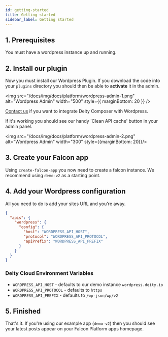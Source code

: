 ```yaml
---
id: getting-started
title: Getting started
sidebar_label: Getting started
---
```


## 1. Prerequisites

You must have a wordpress instance up and running.

## 2. Install our plugin

Now you must install our Wordpress Plugin. If you download the code into your `plugins` directory you should then be able to **activate** it in the admin.

<img src="/docs/img/docs/platform/wordpress-admin-1.png" alt="Wordpress Admin" width="500" style={{ marginBottom: 20 }} />

[Contact us](https://deity.com/contact) if you want to integrate Deity Composer with Wordpress.

If it's working you should see our handy 'Clean API cache' button in your admin panel.

<img src="/docs/img/docs/platform/wordpress-admin-2.png" alt="Wordpress Admin" width="300" style={{marginBottom: 20}}/>

## 3. Create your Falcon app

Using `create-falcon-app` you now need to create a falcon instance. We recommend using `demo-v2` as a starting point.

## 4. Add your Wordpress configuration

All you need to do is add your sites URL and you're away.

```json
{
  "apis": {
    "wordpress": {
      "config": {
        "host": "WORDPRESS_API_HOST",
        "protocol": "WORDPRESS_API_PROTOCOL",
        "apiPrefix": "WORDPRESS_API_PREFIX"
      }
    }
  }
}

```

### Deity Cloud Environment Variables

- `WORDPRESS_API_HOST` - defaults to our demo instance `wordpress.deity.io`
- `WORDPRESS_API_PROTOCOL` - defaults to `https`
- `WORDPRESS_API_PREFIX` - defaults to `/wp-json/wp/v2`


## 5. Finished

That's it. If you're using our example app (`demo-v2`) then you should see your latest posts appear on your Falcon Platform apps homepage.
